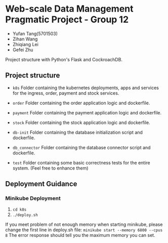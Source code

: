 # Web-scale Data Management Pragmatic Project - Group 12
- Yufan Tang(5701503)
- Zihan Wang 
- Zhiqiang Lei 
- Gefei Zhu

Project structure with Python's Flask and CockroachDB.
  
## Project structure
        
* `k8s`
    Folder containing the kubernetes deployments, apps and services for the ingress, order, payment and stock services.
    
* `order`
    Folder containing the order application logic and dockerfile. 
    
* `payment`
    Folder containing the payment application logic and dockerfile. 

* `stock`
    Folder containing the stock application logic and dockerfile. 

* `db-init`
    Folder containing the database initialization script and dockerfile.

* `db_connector`
    Folder containing the database connector script and dockerfile.

* `test`
    Folder containing some basic correctness tests for the entire system. (Feel free to enhance them)

## Deployment Guidance

### Minikube Deployment
1. ```cd k8s```
2. ```./deploy.sh```

If you meet problem of not enough memory when starting minikube, please change the first line in deploy.sh file:
```minikube start --memory 6800 --cpus 8``` The error response should tell you the maximum memory you can set.
